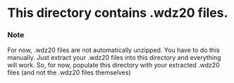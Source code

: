 # This directory contains .wdz20 files.

### Note
For now, .wdz20 files are not automatically unzipped. You have to do this manually.
Just extract your .wdz20 files into this directory and everything will work.
So, for now, populate this directory with your extracted .wdz20 files (and not the .wdz20 files themselves)



